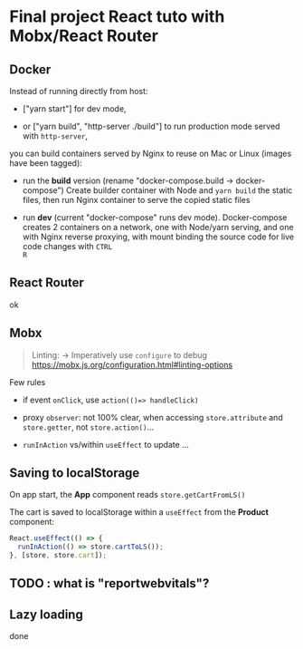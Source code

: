 # Final project React tuto with Mobx/React Router

## Docker

Instead of running directly from host:

- ["yarn start"] for dev mode,

- or ["yarn build", "http-server ./build"] to run production mode served with `http-server`,

you can build containers served by Nginx to reuse on Mac or Linux (images have been tagged):

- run the **build** version (rename "docker-compose.build -> docker-compose") Create builder container with Node and `yarn build` the static files, then run Nginx container to serve the copied static files

- run **dev** (current "docker-compose" runs dev mode). Docker-compose creates 2 containers on a network, one with Node/yarn serving, and one with Nginx reverse proxying, with mount binding the source code for live code changes with <code>CTRL R</code>

## React Router

ok

## Mobx

> Linting: -> Imperatively use `configure` to debug <https://mobx.js.org/configuration.html#linting-options>

Few rules

- if event `onClick`, use `action(()=> handleClick)`

- proxy `observer`: not 100% clear, when accessing `store.attribute` and `store.getter`, not `store.action()`...

- `runInAction` vs/within `useEffect` to update ...

## Saving to localStorage

On app start, the **App** component reads `store.getCartFromLS()`

The cart is saved to localStorage within a `useEffect` from the **Product** component:

```js
React.useEffect(() => {
  runInAction(() => store.cartToLS());
}, [store, store.cart]);
```

## TODO : what is "reportwebvitals"?

## Lazy loading

done
